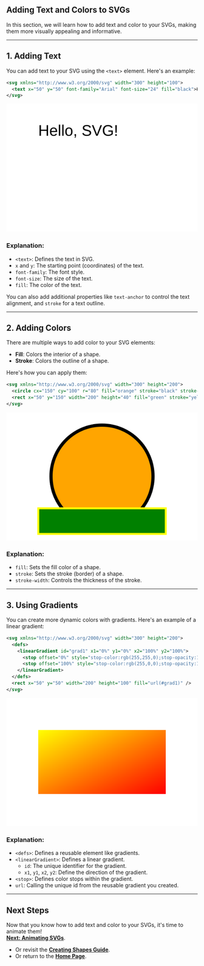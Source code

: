 ## Adding Text and Colors to SVGs

In this section, we will learn how to add text and color to your SVGs, making them more visually appealing and informative.  

---

## 1. Adding Text

You can add text to your SVG using the `<text>` element. Here's an example:  

```xml
<svg xmlns="http://www.w3.org/2000/svg" width="300" height="100">
  <text x="50" y="50" font-family="Arial" font-size="24" fill="black">Hello, SVG!</text>
</svg>
```

<img src="./svgs/text.svg" alt="Text SVG">

### Explanation:  
- `<text>`: Defines the text in SVG.
- `x` and `y`: The starting point (coordinates) of the text.
- `font-family`: The font style.
- `font-size`: The size of the text.
- `fill`: The color of the text.

You can also add additional properties like `text-anchor` to control the text alignment, and `stroke` for a text outline.  

---

## 2. Adding Colors

There are multiple ways to add color to your SVG elements:  
- **Fill**: Colors the interior of a shape.
- **Stroke**: Colors the outline of a shape. 

Here's how you can apply them:  

```xml
<svg xmlns="http://www.w3.org/2000/svg" width="300" height="200">
  <circle cx="150" cy="100" r="80" fill="orange" stroke="black" stroke-width="5" />
  <rect x="50" y="150" width="200" height="40" fill="green" stroke="yellow" stroke-width="3" />
</svg>
```

<img src="./svgs/colors.svg" alt="Colors with SVGs">

### Explanation: 
- `fill`: Sets the fill color of a shape.
- `stroke`: Sets the stroke (border) of a shape.
- `stroke-width`: Controls the thickness of the stroke.

---

## 3. Using Gradients

You can create more dynamic colors with gradients. Here's an example of a linear gradient: 

```xml
<svg xmlns="http://www.w3.org/2000/svg" width="300" height="200">
  <defs>
    <linearGradient id="grad1" x1="0%" y1="0%" x2="100%" y2="100%">
      <stop offset="0%" style="stop-color:rgb(255,255,0);stop-opacity:1" />
      <stop offset="100%" style="stop-color:rgb(255,0,0);stop-opacity:1" />
    </linearGradient>
  </defs>
  <rect x="50" y="50" width="200" height="100" fill="url(#grad1)" />
</svg>
```

<img src="./svgs/gradient.svg" alt="Linear Gradient">

### Explanation:  
- `<defs>`: Defines a reusable element like gradients.
- `<linearGradient>`: Defines a linear gradient.
  - `id`: The unique identifier for the gradient.
  - `x1`, `y1`, `x2`, `y2`: Define the direction of the gradient.
- `<stop>`: Defines color stops within the gradient.
- `url`: Calling the unique id from the reusable gradient you created.

---

## **Next Steps**

Now that you know how to add text and color to your SVGs, it's time to animate them!  
**[Next: Animating SVGs](./6animating-svgs.md)**.  

- Or revisit the **[Creating Shapes Guide](./4creating-shapes.md)**.  
- Or return to the **[Home Page](./README.md)**.  

